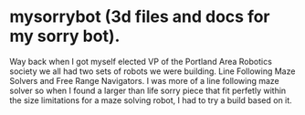 # mysorrybot (3d files and docs for my sorry bot).
Way back when I got myself elected VP of the Portland Area Robotics society we all had two sets of robots we were building. Line Following Maze Solvers and Free Range Navigators. I was more of a line following maze solver so when I found a larger than life sorry piece that fit perfetly within the size limitations for a maze solving robot, I had to try a build based on it. 



